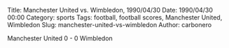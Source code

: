 Title: Manchester United vs. Wimbledon, 1990/04/30
Date: 1990/04/30 00:00
Category: sports
Tags: football, football scores, Manchester United, Wimbledon
Slug: manchester-united-vs-wimbledon
Author: carbonero


Manchester United 0 - 0 Wimbledon
